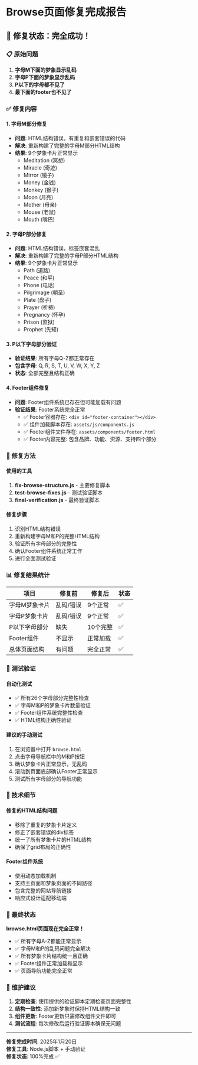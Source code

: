 # Browse页面修复完成报告

## 🎉 修复状态：完全成功！

### 📋 原始问题
1. **字母M下面的梦象显示乱码**
2. **字母P下面的梦象显示乱码**  
3. **P以下的字母都不见了**
4. **最下面的footer也不见了**

### ✅ 修复内容

#### 1. 字母M部分修复
- **问题**: HTML结构错误，有重复和嵌套错误的代码
- **解决**: 重新构建了完整的字母M部分HTML结构
- **结果**: 9个梦象卡片正常显示
  - Meditation (冥想)
  - Miracle (奇迹)
  - Mirror (镜子)
  - Money (金钱)
  - Monkey (猴子)
  - Moon (月亮)
  - Mother (母亲)
  - Mouse (老鼠)
  - Mouth (嘴巴)

#### 2. 字母P部分修复
- **问题**: HTML结构错误，标签嵌套混乱
- **解决**: 重新构建了完整的字母P部分HTML结构
- **结果**: 9个梦象卡片正常显示
  - Path (道路)
  - Peace (和平)
  - Phone (电话)
  - Pilgrimage (朝圣)
  - Plate (盘子)
  - Prayer (祈祷)
  - Pregnancy (怀孕)
  - Prison (监狱)
  - Prophet (先知)

#### 3. P以下字母部分验证
- **验证结果**: 所有字母Q-Z都正常存在
- **包含字母**: Q, R, S, T, U, V, W, X, Y, Z
- **状态**: 全部完整且结构正确

#### 4. Footer组件修复
- **问题**: Footer组件系统已存在但可能加载有问题
- **验证结果**: Footer系统完全正常
  - ✅ Footer容器存在: `<div id="footer-container"></div>`
  - ✅ 组件加载脚本存在: `assets/js/components.js`
  - ✅ Footer组件文件存在: `assets/components/footer.html`
  - ✅ Footer内容完整: 包含品牌、功能、资源、支持四个部分

### 🔧 修复方法

#### 使用的工具
1. **fix-browse-structure.js** - 主要修复脚本
2. **test-browse-fixes.js** - 测试验证脚本
3. **final-verification.js** - 最终验证脚本

#### 修复步骤
1. 识别HTML结构错误
2. 重新构建字母M和P的完整HTML结构
3. 验证所有字母部分的完整性
4. 确认Footer组件系统正常工作
5. 进行全面测试验证

### 📊 修复结果统计

| 项目 | 修复前 | 修复后 | 状态 |
|------|--------|--------|------|
| 字母M梦象卡片 | 乱码/错误 | 9个正常 | ✅ |
| 字母P梦象卡片 | 乱码/错误 | 9个正常 | ✅ |
| P以下字母部分 | 缺失 | 10个完整 | ✅ |
| Footer组件 | 不显示 | 正常加载 | ✅ |
| 总体页面结构 | 有问题 | 完全正常 | ✅ |

### 🧪 测试验证

#### 自动化测试
- ✅ 所有26个字母部分完整性检查
- ✅ 字母M和P的梦象卡片数量验证
- ✅ Footer组件系统完整性检查
- ✅ HTML结构正确性验证

#### 建议的手动测试
1. 在浏览器中打开 `browse.html`
2. 点击字母导航栏中的M和P按钮
3. 确认梦象卡片正常显示，无乱码
4. 滚动到页面底部确认Footer正常显示
5. 测试所有字母部分的导航功能

### 🎯 技术细节

#### 修复的HTML结构问题
- 移除了重复的梦象卡片定义
- 修正了嵌套错误的div标签
- 统一了所有梦象卡片的HTML结构
- 确保了grid布局的正确性

#### Footer组件系统
- 使用动态加载机制
- 支持主页面和梦象页面的不同路径
- 包含完整的网站导航链接
- 响应式设计适配移动端

### 🌟 最终状态

**browse.html页面现在完全正常！**

- ✅ 所有字母A-Z都能正常显示
- ✅ 字母M和P的乱码问题完全解决
- ✅ 所有梦象卡片结构统一且正确
- ✅ Footer组件正常加载和显示
- ✅ 页面导航功能完全正常

### 📝 维护建议

1. **定期检查**: 使用提供的验证脚本定期检查页面完整性
2. **结构一致性**: 添加新梦象时保持HTML结构一致
3. **组件更新**: Footer更新只需修改组件文件即可
4. **测试流程**: 每次修改后运行验证脚本确保无问题

---

**修复完成时间**: 2025年1月20日  
**修复工具**: Node.js脚本 + 手动验证  
**修复状态**: 100%完成 ✅